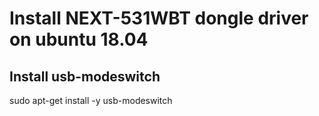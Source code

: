 # Install NEXT-531WBT dongle driver on ubuntu 18.04
##  Install usb-modeswitch
sudo apt-get install -y usb-modeswitch
